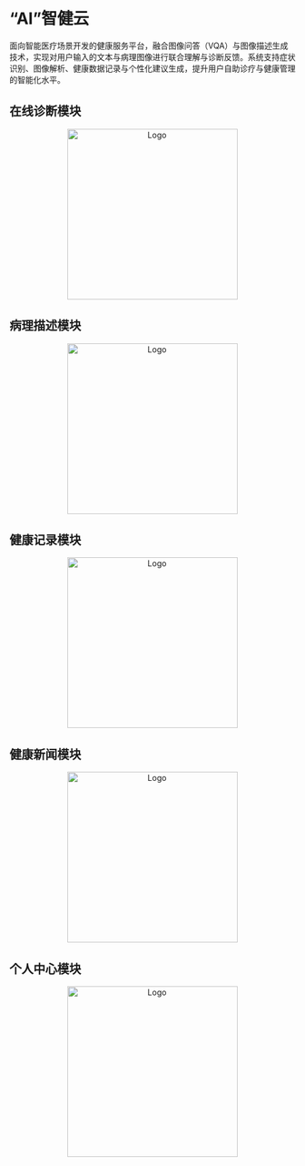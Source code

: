 # “AI”智健云
面向智能医疗场景开发的健康服务平台，融合图像问答（VQA）与图像描述生成技术，实现对用户输入的文本与病理图像进行联合理解与诊断反馈。系统支持症状识别、图像解析、健康数据记录与个性化建议生成，提升用户自助诊疗与健康管理的智能化水平。
## 在线诊断模块
<div align="center">
  <img src="https://github.com/user-attachments/assets/33ea7904-9fee-4b76-8fbd-527590c0a4e4" alt="Logo" width="300">
</div>

## 病理描述模块
<div align="center">
  <img src="https://github.com/user-attachments/assets/bfbafd2f-a76b-4f2e-97f4-53f5b515286d" alt="Logo" width="300">
</div>

## 健康记录模块
<div align="center">
  <img src="https://github.com/user-attachments/assets/1f051fcb-f7b1-4b3a-bee3-741f80f0d01f" alt="Logo" width="300">
</div>

## 健康新闻模块
<div align="center">
  <img src="https://github.com/user-attachments/assets/242d5c17-fd0a-427b-bb27-feef3e1597e7" alt="Logo" width="300">
</div>

## 个人中心模块
<div align="center">
  <img src="https://github.com/user-attachments/assets/5d5031e8-325a-4a22-a442-633538434de8" alt="Logo" width="300">
</div>
